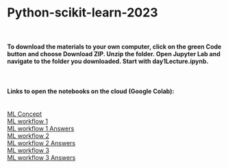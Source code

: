 # Python-scikit-learn-2023
#### <br><br>To download the materials to your own computer, click on the green Code button and choose Download ZIP. Unzip the folder. Open Jupyter Lab and navigate to the folder you downloaded. Start with day1Lecture.ipynb.
#### <br><br>Links to open the notebooks on the cloud (Google Colab):
<br>[ML Concept](https://colab.research.google.com/github/nuitrcs/Python-scikit-learn-2023/blob/main/ML_concepts.ipynb)
<br>[ML workflow 1](https://colab.research.google.com/github/nuitrcs/Python-scikit-learn-2023/blob/main/ML_workflow_1.ipynb)
<br>[ML workflow 1 Answers](https://colab.research.google.com/github/nuitrcs/Python-scikit-learn-2023/blob/main/ML_workflow_1_answers.ipynb)
<br>[ML workflow 2](https://colab.research.google.com/github/nuitrcs/Python-scikit-learn-2023/blob/main/ML_workflow_2.ipynb)
<br>[ML workflow 2 Answers](https://colab.research.google.com/github/nuitrcs/Python-scikit-learn-2023/blob/main/ML_workflow_2_answers.ipynb)
<br>[ML workflow 3](https://colab.research.google.com/github/nuitrcs/Python-scikit-learn-2023/blob/main/ML_workflow_3.ipynb)
<br>[ML workflow 3 Answers](https://colab.research.google.com/github/nuitrcs/Python-scikit-learn-2023/blob/main/ML_workflow_3_answers.ipynb)
